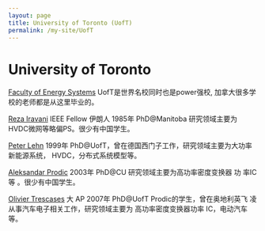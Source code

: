 ```yaml
---
layout: page
title: University of Toronto (UofT)
permalink: /my-site/UofT
---
```

# University of Toronto

[Faculty of Energy Systems](https://www.ece.utoronto.ca/energy-systems/faculty/)
UofT是世界名校同时也是power强校, 加拿大很多学校的老师都是从这里毕业的。

[Reza Iravani](https://www.ece.utoronto.ca/people/iravani-m-r/) IEEE Fellow 伊朗人 1985年 PhD@Manitoba 研究领域主要为
HVDC微网等略偏PS。很少有中国学生。

[Peter Lehn](https://www.ece.utoronto.ca/people/lehn-p-w/) 1999年 PhD@UofT，曾在德国西门子工作，研究领域主要为大功率
新能源系统， HVDC，分布式系统模型等。

[Aleksandar Prodic](https://www.ece.utoronto.ca/people/prodic-a/) 2003年 PhD@CU 研究领域主要为高功率密度变换器 功
率IC等 。很少有中国学生。 

[Olivier Trescases](https://www.ece.utoronto.ca/people/trescases-o/) 大 AP 2007年 PhD@UofT Prodic的学生，曾在奥地利英飞
凌从事汽车电子相关工作，研究领域主要为 高功率密度变换器功率 IC，电动汽车等。 
